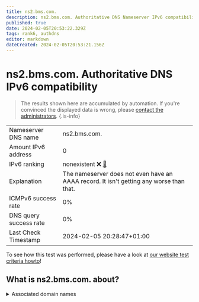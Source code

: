 ```yaml
---
title: ns2.bms.com.
description: ns2.bms.com. Authoritative DNS Nameserver IPv6 compatibility
published: true
date: 2024-02-05T20:53:22.329Z
tags: rank6, authdns
editor: markdown
dateCreated: 2024-02-05T20:53:21.156Z
---
```


# ns2.bms.com. Authoritative DNS IPv6 compatibility

> The results shown here are accumulated by automation. If you're convinced the displayed data is wrong, please [contact the administrators](/howto/chat). 
{.is-info}




|   |   |
| - | - |
| Nameserver DNS name | ns2.bms.com.
| Amount IPv6 address | 0
| IPv6 ranking | nonexistent :x: [🔗](/howto/ranking) |
| Explanation | The nameserver does not even have an AAAA record. It isn't getting any worse than that. |
| ICMPv6 success rate | 0%|
| DNS query success rate | 0% |
| Last Check Timestamp | 2024-02-05 20:28:47+01:00 |

To see how this test was performed, please have a look at [our website test criteria howto](/howto/testcriteria/authdns)!


## What is ns2.bms.com. about?






<details>
<summary>Associated domain names</summary>

www.bms.com

</details>

